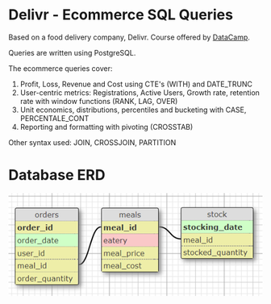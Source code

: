 # Delivr - Ecommerce SQL Queries

Based on a food delivery company, Delivr. Course offered by [DataCamp](https://app.datacamp.com/learn/courses/analyzing-business-data-in-sql).

Queries are written using PostgreSQL.

The ecommerce queries cover:
1. Profit, Loss, Revenue and Cost using CTE's (WITH) and DATE_TRUNC
1. User-centric metrics: Registrations, Active Users, Growth rate, retention rate with window functions (RANK, LAG, OVER)
1. Unit economics, distributions, percentiles and bucketing with CASE, PERCENTALE_CONT
1. Reporting and formatting with pivoting (CROSSTAB)

Other syntax used: JOIN, CROSSJOIN, PARTITION

# Database ERD

![](https://github.com/lorcanrae/SQL-practice/blob/master/analyzing-business-data-in-sql/delivr-ERD.png?raw=true)
